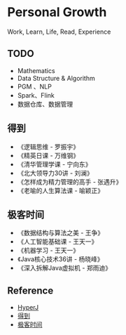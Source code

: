# Personal Growth

Work, Learn, Life, Read, Experience

## TODO

- Mathematics
- Data Structure & Algorithm
- PGM 、NLP
- Spark、Flink
- 数据仓库、数据管理

## 得到

- 《逻辑思维 - 罗振宇》
- 《精英日课 - 万维钢》
- 《清华管理学课 - 宁向东》
- 《北大领导力30讲 - 刘澜》
- 《怎样成为精力管理的高手 - 张遇升》
- 《老喻的人生算法课 - 喻颖正》

## 极客时间

- 《数据结构与算法之美 - 王争》
- 《人工智能基础课 - 王天一》
- 《机器学习 - 王天一》
- 《Java核心技术36讲 - 杨晓峰》
- 《深入拆解Java虚拟机 - 郑雨迪》

## Reference

- [HyperJ](https://hyperj.net)
- [得到](https://www.igetget.com/)
- [极客时间](https://time.geekbang.org/)